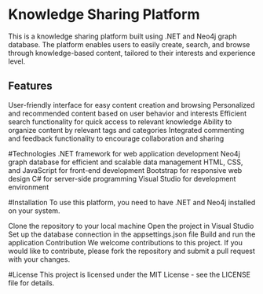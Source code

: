 # Knowledge Sharing Platform
This is a knowledge sharing platform built using .NET and Neo4j graph database. The platform enables users to easily create, search, and browse through knowledge-based content, tailored to their interests and experience level.

## Features
User-friendly interface for easy content creation and browsing
Personalized and recommended content based on user behavior and interests
Efficient search functionality for quick access to relevant knowledge
Ability to organize content by relevant tags and categories
Integrated commenting and feedback functionality to encourage collaboration and sharing

#Technologies
.NET framework for web application development
Neo4j graph database for efficient and scalable data management
HTML, CSS, and JavaScript for front-end development
Bootstrap for responsive web design
C# for server-side programming
Visual Studio for development environment

#Installation
To use this platform, you need to have .NET and Neo4j installed on your system.

Clone the repository to your local machine
Open the project in Visual Studio
Set up the database connection in the appsettings.json file
Build and run the application
Contribution
We welcome contributions to this project. If you would like to contribute, please fork the repository and submit a pull request with your changes.

#License
This project is licensed under the MIT License - see the LICENSE file for details.
